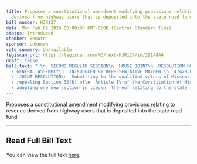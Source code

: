 ```yaml
---
title: Proposes a constitutional amendment modifying provisions relating to revenue
  derived from highway users that is deposited into the state road fund
bill_number: HJR127
date: Mon Feb 05 2024 00:00:00 GMT-0600 (Central Standard Time)
status: Introduced
chamber: Senate
sponsor: Unknown
vote_summary: Unavailable
legiscan_url: https://legiscan.com/MO/text/HJR127/id/2914844
draft: false
bill_text: "|\n  SECOND REGULAR SESSION\n  HOUSE JOINT\n  RESOLUTION NO. 127\n  102ND\
  \ GENERAL ASSEMBLY\n  INTRODUCED BY REPRESENTATIVE MAYHEW.\n  4742H.01I DANARADEMANMILLER,ChiefClerk\n\
  \  JOINT RESOLUTION\n  Submitting to the qualified voters of Missouri an amendment\
  \ repealing Section 30(b) of\n  Article IV of the Constitution of Missouri, and\
  \ adopting one new section in lieu\n  thereof relating to the state road fund."
---
```

Proposes a constitutional amendment modifying provisions relating to revenue derived from highway users that is deposited into the state road fund

---

## Read Full Bill Text

You can view the full text [here](https://legiscan.com/MO/text/HJR127/id/2914844).
